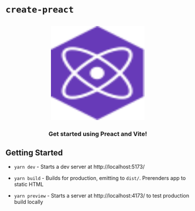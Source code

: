 # `create-preact`

<h2 align="center">
  <img height="256" width="256" src="./src/assets/preact.svg">
</h2>

<h3 align="center">Get started using Preact and Vite!</h3>

## Getting Started

-   `yarn dev` - Starts a dev server at http://localhost:5173/

-   `yarn build` - Builds for production, emitting to `dist/`. Prerenders app to static HTML

-   `yarn preview` - Starts a server at http://localhost:4173/ to test production build locally
